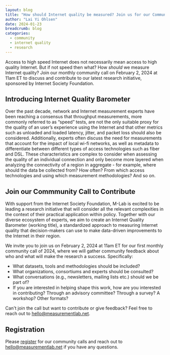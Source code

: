 ```yaml
---
layout: blog
title: "How should Internet quality be measured? Join us for our Community Call on February 2, 2024"
author: "Lai Yi Ohlsen"
date: 2024-01-23
breadcrumb: blog
categories:
  - community
  - internet quality
  - research
---
```


Access to high speed Internet does not necessarily mean access to high quality Internet. But if not speed then what? How *should* we measure Internet quality? Join our monthly community call on February 2, 2024 at 11am ET to discuss and contribute to our latest research initiative, sponsored by Internet Society Foundation. <!--more-->

## Introducing Internet Quality Barometer

Over the past decade, network and Internet measurement experts have been reaching a consensus that throughput measurements, more commonly referred to as “speed” tests, are not the only suitable proxy for the quality of an user’s experience using the Internet and that other metrics such as unloaded and loaded latency, jitter, and packet loss should also be considered. Additionally, experts often discuss the need for measurements that account for the impact of local wi-fi networks, as well as metadata to differentiate between different types of access technologies such as fiber and DSL. These characteristics are complex to consider when assessing the quality of an individual connection and only become more layered when analyzing the connectivity of a region in aggregate - for example, where should the data be collected from?  How often? From which access technologies and using which measurement methodologies? And so on.

## Join our Commmunity Call to Contribute

With support from the Internet Society Foundation, M-Lab is excited to be leading a research initiative that will consider all the relevant complexities in the context of their practical application within policy. Together with our diverse ecosystem of experts, we aim to create an Internet Quality Barometer (working title), a standardized approach to measuring Internet quality that decision-makers can use to make data-driven improvements to the Internet in their region.

We invite you to join us on February 2, 2024 at 11am ET for our first monthly community call of 2024, where we will gather community feedback about who and what will make the research a success. Specifically:

* What datasets, tools and methodologies should be included?
* What organizations, consortiums and experts should be consulted?
* What conversations (e.g., newsletters, mailing lists etc.) should we be part of?
* If you are interested in helping shape this work, how are you interested in contributing? Through an advisory committee? Through a survey? A workshop? Other formats?

Can't join the call but want to contribute or give feedback? Feel free to reach out to [hello@measurementlab.net](mailto:hello@measurementlab.net).

## Registration

Please [register](https://us02web.zoom.us/meeting/register/tZwucuCgqTIiHdd1OVBDlvHVHKGfyGGoMn6U) for our community calls and reach out to [hello@measurementlab.net](mailto:hello@measurementlab.net) if you have any questions.
